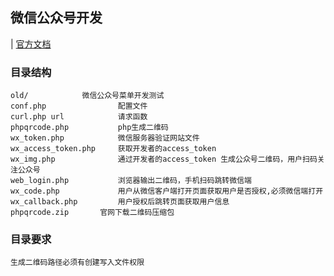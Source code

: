 ## 微信公众号开发
 |  [官方文档](https://mp.weixin.qq.com/wiki?t=resource/res_main&id=mp1445241432)
### 目录结构
	old/			微信公众号菜单开发测试
	conf.php                配置文件
	curl.php url            请求函数
	phpqrcode.php           php生成二维码
	wx_token.php            微信服务器验证网站文件
	wx_access_token.php     获取开发者的access_token
	wx_img.php              通过开发者的access_token 生成公众号二维码，用户扫码关注公众号
	web_login.php           浏览器输出二维码，手机扫码跳转微信端
	wx_code.php             用户从微信客户端打开页面获取用户是否授权,必须微信端打开
	wx_callback.php         用户授权后跳转页面获取用户信息
	phpqrcode.zip		官网下载二维码压缩包

### 目录要求
	生成二维码路径必须有创建写入文件权限
	

